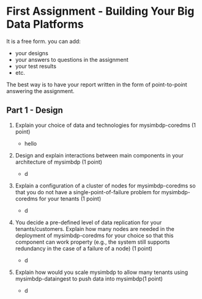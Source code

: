 # First Assignment - Building Your Big Data Platforms

It is a free form. you can add:

* your designs
* your answers to questions in the assignment
* your test results
* etc.

The best way is to have your report written in the form of point-to-point answering the assignment.

## Part 1 - Design

1. Explain your choice of data and technologies for mysimbdp-coredms (1 point)
   * hello


2. Design and explain interactions between main components in your architecture of mysimbdp (1 point)
   * d


3. Explain a configuration of a cluster of nodes for mysimbdp-coredms so that you do not have a single-point-of-failure problem for mysimbdp-coredms for your tenants (1 point)
   * d


4. You decide a pre-defined level of data replication for your tenants/customers. Explain how many nodes are needed in the deployment of mysimbdp-coredms for your choice so that this component can work property (e.g., the system still supports redundancy in the case of a failure of a node) (1 point)
   * d


5. Explain how would you scale mysimbdp to allow many tenants using mysimbdp-dataingest to push data into mysimbdp(1 point)
   * d


